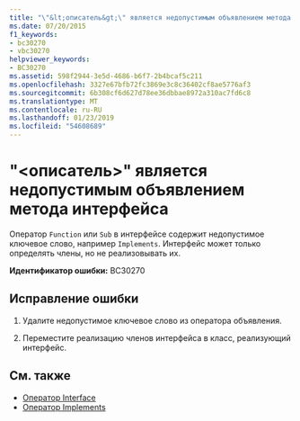 ```yaml
---
title: "\"&lt;описатель&gt;\" является недопустимым объявлением метода интерфейса"
ms.date: 07/20/2015
f1_keywords:
- bc30270
- vbc30270
helpviewer_keywords:
- BC30270
ms.assetid: 598f2944-3e5d-4686-b6f7-2b4bcaf5c211
ms.openlocfilehash: 3327e67bfb72fc3869e3c8c36402cf8ae5776af3
ms.sourcegitcommit: 6b308cf6d627d78ee36dbbae8972a310ac7fd6c8
ms.translationtype: MT
ms.contentlocale: ru-RU
ms.lasthandoff: 01/23/2019
ms.locfileid: "54608689"
---
```

# <a name="ltspecifiergt-is-not-valid-on-an-interface-method-declaration"></a>"&lt;описатель&gt;" является недопустимым объявлением метода интерфейса
Оператор `Function` или `Sub` в интерфейсе содержит недопустимое ключевое слово, например `Implements`. Интерфейс может только определять члены, но не реализовывать их.  
  
 **Идентификатор ошибки:** BC30270  
  
## <a name="to-correct-this-error"></a>Исправление ошибки  
  
1.  Удалите недопустимое ключевое слово из оператора объявления.  
  
2.  Переместите реализацию членов интерфейса в класс, реализующий интерфейс.  
  
## <a name="see-also"></a>См. также
- [Оператор Interface](../../visual-basic/language-reference/statements/interface-statement.md)
- [Оператор Implements](../../visual-basic/language-reference/statements/implements-statement.md)
